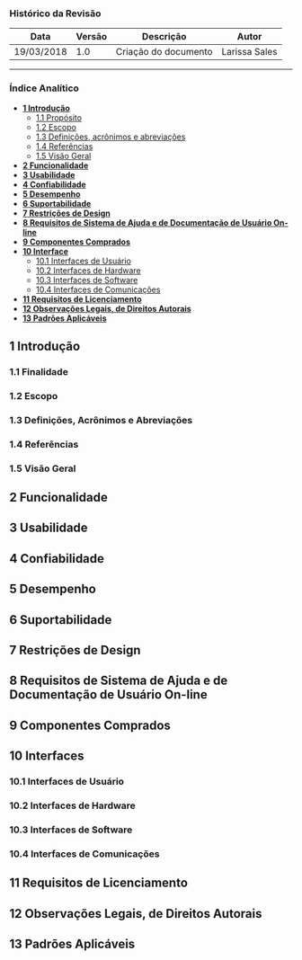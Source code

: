 ### Histórico da Revisão
| Data | Versão | Descrição | Autor |
|---|---|---|---|
| 19/03/2018 | 1.0 |Criação do documento | Larissa Sales |

-------------------------------------------------------------------------------------------------

### Índice Analítico
* [**1 Introdução**](#1-Introdução)
  * [1.1 Propósito](#11-Propósito)
  * [1.2 Escopo](#12-Escopo)
  * [1.3 Definições, acrônimos e abreviações](#13-Definições,-acrônimos-e-abreviações)
  * [1.4 Referências](#14-Referências)
  * [1.5 Visão Geral](#15-Visão-geral)
* [**2 Funcionalidade**](#2-Funcionalidade)
* [**3 Usabilidade**](#3-Usabilidade)
* [**4 Confiabilidade**](#4-Confiabilidade)
* [**5 Desempenho**](#5-Desempenho)
* [**6 Suportabilidade**](#6-Restrições)
* [**7 Restrições de Design**](#7-Restrições-de-Design)
* [**8 Requisitos de Sistema de Ajuda e de Documentação de Usuário On-line**](#8-Requisitos-de-Sistema-de-Ajuda-e-de-Documentação-de-Usuário-On-line)
* [**9 Componentes Comprados**](#9-Componentes-Comprados)
* [**10 Interface**](#10-Interface)
    * [10.1	Interfaces de Usuário](#101-Interfaces-de-Usuário)
    * [10.2	Interfaces de Hardware](#102-Interfaces-de-Hardware)
    * [10.3 Interfaces de Software](#103-Interfaces-de-Software)
    * [10.4 Interfaces de Comunicações](#104-Interfaces-de-Comunicações)
* [**11	Requisitos de Licenciamento**](#11-Requisitos-de-Licenciamento)
* [**12	Observações Legais, de Direitos Autorais**](#12-Observações-Legais-de-Direitos-Autorais)
* [**13	Padrões Aplicáveis**](#13-Padrões-Aplicáveis)


## 1 Introdução

### 1.1 Finalidade

### 1.2 Escopo     

### 1.3 Definições, Acrônimos e Abreviações   

### 1.4 Referências     

### 1.5 Visão Geral   

## 2 Funcionalidade

## 3 Usabilidade

## 4 Confiabilidade

## 5 Desempenho

## 6 Suportabilidade

## 7 Restrições de Design

## 8 Requisitos de Sistema de Ajuda e de Documentação de Usuário On-line

## 9 Componentes Comprados

## 10  Interfaces               
### 10.1 Interfaces de Usuário     
### 10.2 Interfaces de Hardware     
### 10.3 Interfaces de Software     
### 10.4 Interfaces de Comunicações

## 11 Requisitos de Licenciamento  

## 12 Observações Legais, de Direitos Autorais

## 13 Padrões Aplicáveis 
